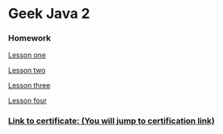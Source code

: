# Geek Java 2

### Homework

[Lesson one](LessonOne/)

[Lesson two](LessonTwo/)

[Lesson three](LessonThree/)

[Lesson four](LessonFour/)

### [Link to certificate: (You will jump to certification link)](https://geekbrains.ru/certificates/1182191.en) 

